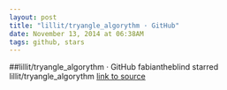 ```yaml
---
layout: post
title: "lillit/tryangle_algorythm · GitHub"
date: November 13, 2014 at 06:38AM
tags: github, stars
---
```

##lillit/tryangle_algorythm · GitHub
fabiantheblind starred lillit/tryangle_algorythm
[link to source](http://ift.tt/1GRfDiw) 
